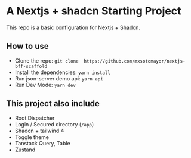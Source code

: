 # A Nextjs + shadcn Starting Project

This repo is a basic configuration for Nextjs + Shadcn.

## How to use

- Clone the repo: ```git clone  https://github.com/mxsotomayor/nextjs-bff-scaffold```
- Install the dependencies: ```yarn install```
- Run json-server demo api: ```yarn api```
- Run Dev Mode: ```yarn dev```

## This project also include

- Root Dispatcher
- Login / Secured directory (```/app```)
- Shadcn + tailwind 4
- Toggle theme
- Tanstack Query, Table
- Zustand
